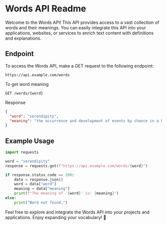 # Words API Readme

Welcome to the Words API! This API provides access to a vast collection of words and their meanings. You can easily integrate this API into your applications, websites, or services to enrich text content with definitions and explanations.

## Endpoint

To access the Words API, make a GET request to the following endpoint:

```plaintext
https://api.example.com/words
```

To get word meaning
```plaintext
GET /words/{word}
```

Response
```json
{
  "word": "serendipity",
  "meaning": "the occurrence and development of events by chance in a happy or beneficial way."
}
```

## Example Usage
```python
import requests

word = "serendipity"
response = requests.get(f"https://api.example.com/words/{word}")

if response.status_code == 200:
    data = response.json()
    word = data["word"]
    meaning = data["meaning"]
    print(f"The meaning of '{word}' is: {meaning}")
else:
    print("Word not found.")
```

Feel free to explore and integrate the Words API into your projects and applications. Enjoy expanding your vocabulary! 💌
